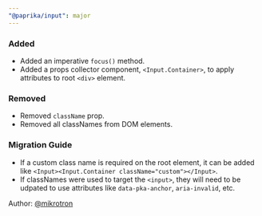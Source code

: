 ```yaml
---
"@paprika/input": major
---
```


### Added

- Added an imperative `focus()` method.
- Added a props collector component, `<Input.Container>`, to apply attributes to root `<div>` element.

### Removed

- Removed `className` prop.
- Removed all classNames from DOM elements.

### Migration Guide

- If a custom class name is required on the root element, it can be added like `<Input><Input.Container className="custom"></Input>`.
- If classNames were used to target the `<input>`, they will need to be udpated to use attributes like `data-pka-anchor`, `aria-invalid`, etc.

Author: [@mikrotron](https://github.com/mikrotron)
